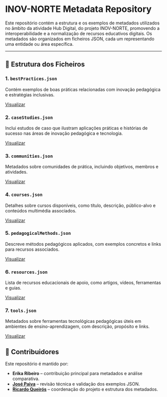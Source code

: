 # INOV-NORTE Metadata Repository

Este repositório contém a estrutura e os exemplos de metadados utilizados no âmbito da atividade Hub Digital, do projeto INOV-NORTE, promovendo a interoperabilidade e a normalização de recursos educativos digitais. Os metadados são organizados em ficheiros JSON, cada um representando uma entidade ou área específica.

---

## 📁 Estrutura dos Ficheiros

### 1. **`bestPractices.json`**  
Contém exemplos de boas práticas relacionadas com inovação pedagógica e estratégias inclusivas.

[Visualizar](https://jsonhero.io/j/DObe8BgVkFjL)

### 2. **`caseStudies.json`**  
Inclui estudos de caso que ilustram aplicações práticas e histórias de sucesso nas áreas de inovação pedagógica e tecnologia.

[Visualizar](https://jsonhero.io/j/ueLqnl4js74T)

### 3. **`communities.json`**  
Metadados sobre comunidades de prática, incluindo objetivos, membros e atividades.

[Visualizar](https://jsonhero.io/j/crRxDVmW0LZ6)

### 4. **`courses.json`**  
Detalhes sobre cursos disponíveis, como título, descrição, público-alvo e conteúdos multimédia associados.

[Visualizar](https://jsonhero.io/j/Mn6ilAbegvl3)

### 5. **`pedagogicalMethods.json`**  
Descreve métodos pedagógicos aplicados, com exemplos concretos e links para recursos associados.

[Visualizar](https://jsonhero.io/j/JhmnnDptjRTT)

### 6. **`resources.json`**  
Lista de recursos educacionais de apoio, como artigos, vídeos, ferramentas e guias.

[Visualizar](https://jsonhero.io/j/1hH8YQtSLD75)

### 7. **`tools.json`**  
Metadados sobre ferramentas tecnológicas pedagógicas úteis em ambientes de ensino-aprendizagem, com descrição, propósito e links.

[Visualizar](https://jsonhero.io/j/oCuVglLeNa10)

## 👥 Contribuidores

Este repositório é mantido por:  
- **Erika Ribeiro** – contribuição principal para metadados e análise comparativa.  
- **[José Paiva](https://github.com/josepaiva94)** – revisão técnica e validação dos exemplos JSON.  
- **[Ricardo Queirós](https://github.com/rqueiros)** – coordenação do projeto e estrutura dos metadados.  
